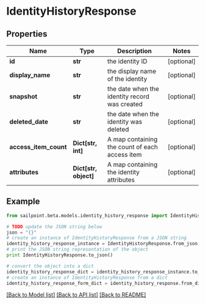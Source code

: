 # IdentityHistoryResponse


## Properties

Name | Type | Description | Notes
------------ | ------------- | ------------- | -------------
**id** | **str** | the identity ID | [optional] 
**display_name** | **str** | the display name of the identity | [optional] 
**snapshot** | **str** | the date when the identity record was created | [optional] 
**deleted_date** | **str** | the date when the identity was deleted | [optional] 
**access_item_count** | **Dict[str, int]** | A map containing the count of each access item | [optional] 
**attributes** | **Dict[str, object]** | A map containing the identity attributes | [optional] 

## Example

```python
from sailpoint.beta.models.identity_history_response import IdentityHistoryResponse

# TODO update the JSON string below
json = "{}"
# create an instance of IdentityHistoryResponse from a JSON string
identity_history_response_instance = IdentityHistoryResponse.from_json(json)
# print the JSON string representation of the object
print IdentityHistoryResponse.to_json()

# convert the object into a dict
identity_history_response_dict = identity_history_response_instance.to_dict()
# create an instance of IdentityHistoryResponse from a dict
identity_history_response_form_dict = identity_history_response.from_dict(identity_history_response_dict)
```
[[Back to Model list]](../README.md#documentation-for-models) [[Back to API list]](../README.md#documentation-for-api-endpoints) [[Back to README]](../README.md)



